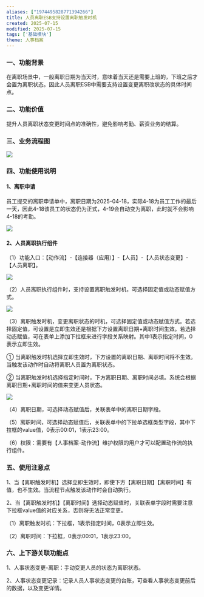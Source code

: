 ```yaml
---
aliases: ["1974495828771394266"]
title: 人员离职ESB支持设置离职触发时机
created: 2025-07-15
modified: 2025-07-15
tags: ['基础模块']
theme: 人事档案
---
```


### **一、功能背景**

在离职场景中，一般离职日期为当天时，意味着当天还是需要上班的，下班之后才会置为离职状态。因此人员离职ESB中需要支持设置变更离职改状态的具体时间点。

### **二、功能价值**

提升人员离职状态变更时间点的准确性，避免影响考勤、薪资业务的结算。

### **三、业务流程图**

![](944fd26b8931fb047a4dac259f42af55.jpg)

### **四、功能使用说明**

#### 1、离职申请

员工提交的离职申请单中，离职日期为2025-04-18，实际4-18为员工工作的最后一天，因此4-18该员工的状态仍为正式，4-19会自动变为离职，此时就不会影响4-18的考勤。

![](67d6622058f518ed45b806c35025822c.jpg)

#### 2、人员离职执行组件

（1）功能入口：【动作流】-【连接器（应用）】-【人员】-【人员状态变更】-【人员离职】。

![](a4826c556ba9ff1f57c3146341961d00.jpg)

（2）人员离职执行组件时，支持设置离职触发时机，可选择固定值或动态赋值方式。

![](c09262a04d947c9f48f5d785cdd9e949.jpg)

（3）离职触发时机，变更离职状态的时机，可选择固定值或动态赋值方式。若选择固定值，可设置是立即生效还是根据下方设置离职日期+离职时间生效。若选择动态赋值，可在表单上添加下拉框来进行字段关系映射。其中1表示指定时间，0表示立即生效。

① 当离职触发时机选择立即生效时，下方设置的离职日期、离职时间将不生效。当触发该动作时自动将离职人员置为离职状态。

② 当离职触发时机选择指定时间时，下方离职日期、离职时间必填。系统会根据离职日期+离职时间的值来变更人员状态。

![](1dd7ad4d2c742d441e5b4e752cb9a449.jpg)

（4）离职日期，可选择动态赋值后，关联表单中的离职日期字段。

（5）离职时间，可选择动态赋值后，关联表单中的下拉单选框类型字段，其中下拉框的value值，0表示00:01，1表示23:00。

（6）权限：需要有【人事档案-动作流】维护权限的用户才可以配置动作流的执行组件。

### **五、使用注意点**

1、当【离职触发时机】选择立即生效时，即使下方【离职日期】【离职时间】有值，也不生效。当流程节点触发该动作时会自动执行。

2、当【离职触发时机】【离职时间】选择动态赋值时，关联表单字段时需要注意下拉框value值的对应关系，否则将无法正常变更。

（1）离职触发时机：下拉框，1表示指定时间，0表示立即生效。

（2）离职时间：下拉框，0表示00:01，1表示23:00。

### **六、上下游关联功能点**

1、人事状态变更-离职：手动变更人员的状态为离职状态。

2、人事状态变更记录：记录人员人事状态变更的台账，可查看人事状态变更前后的数据，以及变更详情。